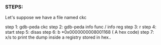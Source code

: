### STEPS:

Let's suppose we have a file named ckc

step 1: gdb-peda ckc
step 2: gdb-peda info func / info reg
step 3: r
step 4: start
step 5: disas
step 6: b *0x0000000008001168 ( A hex code)
step 7: x/s to print the dump inside a registry stored in hex..
